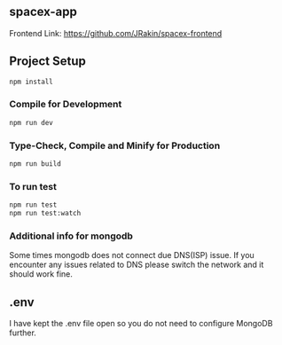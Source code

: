 ## spacex-app

Frontend Link: https://github.com/JRakin/spacex-frontend

## Project Setup

```sh
npm install
```

### Compile for Development

```sh
npm run dev
```

### Type-Check, Compile and Minify for Production

```sh
npm run build
```

### To run test
```sh
npm run test
npm run test:watch
```

### Additional info for mongodb

Some times mongodb does not connect due DNS(ISP) issue. If you encounter any issues related to DNS please switch the network and it should work fine. 

## .env
I have kept the .env file open so you do not need to configure MongoDB further.
